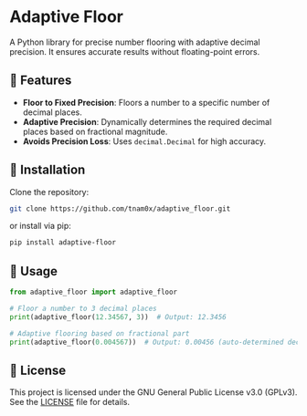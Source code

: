 # Adaptive Floor

A Python library for precise number flooring with adaptive decimal precision.
It ensures accurate results without floating-point errors.

## 🚀 Features

- **Floor to Fixed Precision**: Floors a number to a specific number of decimal places.
- **Adaptive Precision**: Dynamically determines the required decimal places based on fractional magnitude.
- **Avoids Precision Loss**: Uses `decimal.Decimal` for high accuracy.

## 📌 Installation

Clone the repository:

```sh
git clone https://github.com/tnam0x/adaptive_floor.git
```

or install via pip:

```sh
pip install adaptive-floor
```

## 📖 Usage

```python
from adaptive_floor import adaptive_floor

# Floor a number to 3 decimal places
print(adaptive_floor(12.34567, 3))  # Output: 12.3456

# Adaptive flooring based on fractional part
print(adaptive_floor(0.004567))  # Output: 0.00456 (auto-determined decimals)
```

## 📜 License

This project is licensed under the GNU General Public License v3.0 (GPLv3).
See the [LICENSE](https://github.com/tnam0x/adaptive_floor/blob/main/LICENSE) file for details.
